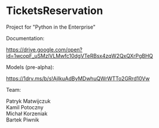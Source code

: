 # TicketsReservation

Project for "Python in the Enterprise"

Documentation:

https://drive.google.com/open?id=1wcopF_uSMzlVLMwfc10dgVTeRBsx4zqW2QxQXrPgBHQ


Models (pre-alpha):

https://1drv.ms/b/s!AjIkuAdByMDwhuQWrWTTo2GRrd10Vw


Team:

Patryk Matwijczuk </br>
Kamil Potoczny </br>
Michał Korzeniak </br>
Bartek Piwnik </br>
